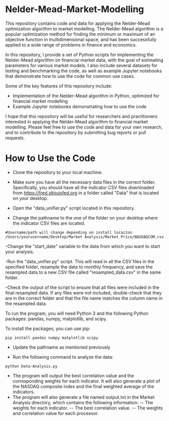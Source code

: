 # Nelder-Mead-Market-Modelling

This repository contains code and data for applying the Nelder-Mead optimization algorithm to market modelling. The Nelder-Mead algorithm is a popular optimization method for finding the minimum or maximum of an objective function in multidimensional space, and has been successfully applied to a wide range of problems in finance and economics.

In this repository, I provide a set of Python scripts for implementing the Nelder-Mead algorithm on financial market data, with the goal of estimating parameters for various market models. I also include several datasets for testing and benchmarking the code, as well as example Jupyter notebooks that demonstrate how to use the code for common use cases.

Some of the key features of this repository include:

- Implementation of the Nelder-Mead algorithm in Python, optimized for financial market modelling
- Example Jupyter notebooks demonstrating how to use the code

I hope that this repository will be useful for researchers and practitioners interested in applying the Nelder-Mead algorithm to financial market modelling. Please feel free to use the code and data for your own research, and to contribute to the repository by submitting bug reports or pull requests.

# How to Use the Code

- Clone the repository to your local machine.

- Make sure you have all the necessary data files in the correct folder. Specifically, you should have all the indicator CSV files downloaded from https://fred.stlouisfed.org in a folder called "Data" that is located on your desktop.

- Open the "data_unifier.py" script located in this repository.

- Change the pathname to the one of the folder on your desktop where the indicator CSV files are located.

```
#Username/path will change depending on install locaiton
/Users/yourusername/Desktop/Market Analysis/Market Price/NASDAQCOM.csv
```

-Change the "start_date" variable to the date from which you want to start your analysis.

-Run the "data_unifier.py" script. This will read in all the CSV files in the specified folder, resample the data to monthly frequency, and save the resampled data to a new CSV file called "resampled_data.csv" in the same folder.

-Check the output of the script to ensure that all files were included in the final resampled data. If any files were not included, double-check that they are in the correct folder and that the file name matches the column name in the resampled data.

To run the program, you will need Python 3 and the following Python packages: pandas, numpy, matplotlib, and scipy.

To install the packages, you can use pip:

```
pip install pandas numpy matplotlib scipy
```

- Update the pathname as mentioned previously

- Run the following command to analyze the data:

```
python Data-Analysis.py
```

- The program will output the best correlation value and the corresponding weights for each indicator. It will also generate a plot of the NASDAQ composite index and the final weighted average of the indicators.
- The program will also generate a file named output.txt in the Market Analysis directory, which contains the following information:
-- The weights for each indicator.
-- The best correlation value.
-- The weights and correlation value for each processor.
